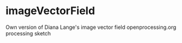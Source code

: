 # imageVectorField
Own version of Diana Lange's image vector field openprocessing.org processing sketch
